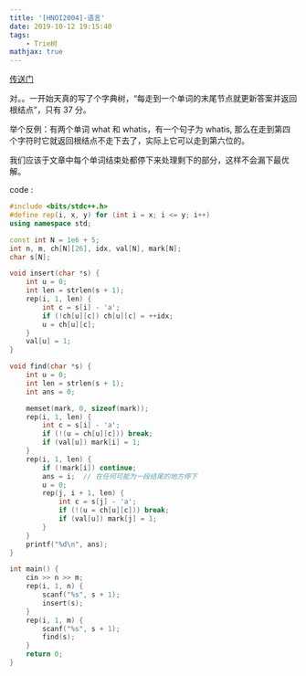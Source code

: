 ```yaml
---
title: '[HNOI2004]-语言'
date: 2019-10-12 19:15:40
tags: 
    - Trie树
mathjax: true
---
```


[传送门](https://www.luogu.org/problem/P2292)

对。。一开始天真的写了个字典树，“每走到一个单词的末尾节点就更新答案并返回根结点”，只有 37 分。

举个反例：有两个单词 what 和 whatis，有一个句子为 whatis, 那么在走到第四个字符时它就返回根结点不走下去了，实际上它可以走到第六位的。

我们应该于文章中每个单词结束处都停下来处理剩下的部分，这样不会漏下最优解。

code :
``` c++
#include <bits/stdc++.h>
#define rep(i, x, y) for (int i = x; i <= y; i++)
using namespace std;

const int N = 1e6 + 5;
int n, m, ch[N][26], idx, val[N], mark[N];
char s[N];

void insert(char *s) {
    int u = 0;
    int len = strlen(s + 1);
    rep(i, 1, len) {
        int c = s[i] - 'a';
        if (!ch[u][c]) ch[u][c] = ++idx;
        u = ch[u][c];
    }
    val[u] = 1;
}

void find(char *s) {
    int u = 0;
    int len = strlen(s + 1);
    int ans = 0;

    memset(mark, 0, sizeof(mark));
    rep(i, 1, len) {
        int c = s[i] - 'a';
        if (!(u = ch[u][c])) break;
        if (val[u]) mark[i] = 1;
    }
    rep(i, 1, len) {
        if (!mark[i]) continue;
        ans = i;  // 在任何可能为一段结尾的地方停下
        u = 0;
        rep(j, i + 1, len) {
            int c = s[j] - 'a';
            if (!(u = ch[u][c])) break;
            if (val[u]) mark[j] = 1;
        }
    }
    printf("%d\n", ans);
}

int main() {
    cin >> n >> m;
    rep(i, 1, n) {
        scanf("%s", s + 1);
        insert(s);
    }
    rep(i, 1, m) {
        scanf("%s", s + 1);
        find(s);
    }
    return 0;
}
```